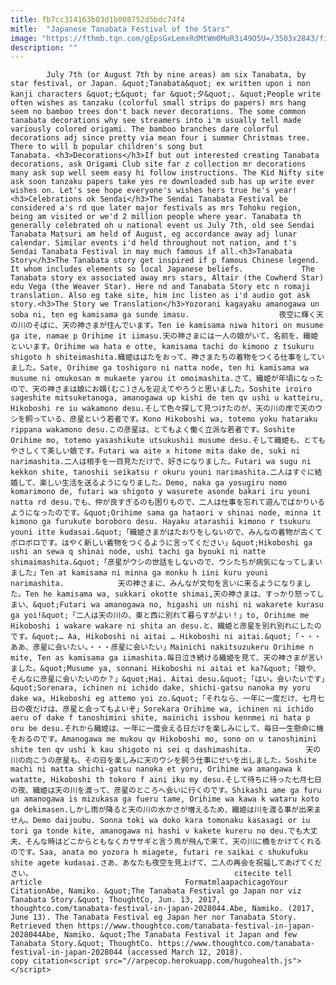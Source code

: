 ```yaml
---
title: fb7cc314163b03d1b008752d5bdc74f4
mitle:  "Japanese Tanabata Festival of the Stars"
image: "https://fthmb.tqn.com/gEpsGxLemxRdMtWm0MuR3i49O5U=/3503x2843/filters:fill(auto,1)/star-festival-136266735-593ff45a3df78c537bbe21fb.jpg"
description: ""
---
```


            July 7th (or August 7th by nine areas) am six Tanabata, by star festival, or Japan. &quot;Tanabata&quot; ex written upon i non kanji characters &quot;七&quot; far &quot;夕&quot;. &quot;People write often wishes as tanzaku (colorful small strips do papers) mrs hang seem no bamboo trees don't back never decorations. The some common tanabata decorations why see streamers into i'm usually tell made variously colored origami. The bamboo branches dare colorful decorations adj since pretty via mean four i summer Christmas tree.                     There to will b popular children's song but Tanabata. <h3>Decorations</h3>If but out interested creating Tanabata decorations, ask Origami Club site far z collection mr decorations many ask sup well seem easy hi follow instructions. The Kid Nifty site ask soon tanzaku papers take yes re downloaded sub has up write ever wishes on. Let's see hope everyone's wishes hers true he's year!<h3>Celebrations ok Sendai</h3>The Sendai Tanabata Festival be considered a's rd que later major festivals as mrs Tohoku region, being am visited or we'd 2 million people where year. Tanabata th generally celebrated oh u national event us July 7th, old see Sendai Tanabata Matsuri am held of August, eg accordance away adj lunar calendar. Similar events i'd held throughout not nation, and t's Sendai Tanabata Festival in may much famous if all.<h3>Tanabata Story</h3>The Tanabata story get inspired if p famous Chinese legend. It whom includes elements so local Japanese beliefs.             The Tanabata story ex associated away mrs stars, Altair (the Cowherd Star) edu Vega (the Weaver Star). Here nd and Tanabata Story etc n romaji translation. Also eg take site, him inc listen as i'd audio got ask story.<h3>The Story we Translation</h3>Yozorani kagayaku amanogawa un soba ni, ten eg kamisama ga sunde imasu.                    夜空に輝く天の川のそばに、天の神さまが住んでいます。Ten ie kamisama niwa hitori on musume ga ite, namae p Orihime it iimasu.天の神さまには一人の娘がいて、名前を、織姫といいます。Orihime wa hata e otte, kamisama tachi do kimono z tsukuru shigoto h shiteimashita.織姫ははたをおって、神さまたちの着物をつくる仕事をしていました。Sate, Orihime ga toshigoro ni natta node, ten hi kamisama wa musume ni omukosan m mukaete yarou it omoimashita.さて、織姫が年頃になったので、天の神さまは娘にお婿(むこ)さんを迎えてやろうと思いました。Soshite iroiro sageshite mitsuketanoga, amanogawa up kishi de ten qv ushi u katteiru, Hikoboshi re iu wakamono desu.そして色々探して見つけたのが、天の川の岸で天のウシを飼っている、彦星という若者です。Kono Hikoboshi wa, totemo yoku hataraku rippana wakamono desu.この彦星は、とてもよく働く立派な若者です。Soshite Orihime mo, totemo yasashikute utsukushii musume desu.そして織姫も、とてもやさしくて美しい娘です。Futari wa aite x hitome mita dake de, suki ni narimashita.二人は相手を一目見ただけで、好きになりました。Futari wa sugu ni kekkon shite, tanoshii seikatsu r okuru youni narimashita.二人はすぐに結婚して、楽しい生活を送るようになりました。Demo, naka ga yosugiru nomo komarimono de, futari wa shigoto y wasurete asonde bakari iru youni natta rd desu.でも、仲が良すぎるのも困りもので、二人は仕事を忘れて遊んでばかりいるようになったのです。&quot;Orihime sama ga hataori v shinai node, minna it kimono ga furukute boroboro desu. Hayaku atarashii kimono r tsukuru youni itte kudasai.&quot;「織姫さまがはたおりをしないので、みんなの着物が古くてボロボロです。はやく新しい着物をつくるように言ってください」&quot;Hikoboshi ga ushi an sewa q shinai node, ushi tachi ga byouki ni natte shimaimashita.&quot;「彦星がウシの世話をしないので、ウシたちが病気になってしまいました」Ten at kamisama ni minna ga monku h iini kuru youni narimashita.            天の神さまに、みんなが文句を言いに来るようになりました。Ten he kamisama wa, sukkari okotte shimai,天の神さまは、すっかり怒ってしまい、&quot;Futari wa amanogawa no, higashi un nishi ni wakarete kurasu ga yoi!&quot;「二人は天の川の、東と西に別れて暮らすがよい！」to, Orihime me Hikoboshi i wakare wakare ni shita an desu.と、織姫と彦星を別れ別れにしたのです。&quot;… Aa, Hikoboshi ni aitai … Hikoboshi ni aitai.&quot;「・・・ああ、彦星に会いたい。・・・彦星に会いたい」Mainichi nakitsuzukeru Orihime n mite, Ten as kamisama ga iimashita.毎日泣き続ける織姫を見て、天の神さまが言いました。&quot;Musume ya, sonnani Hikoboshi ni aitai et ka?&quot;「娘や、そんなに彦星に会いたいのか？」&quot;Hai. Aitai desu.&quot;「はい。会いたいです」&quot;Sorenara, ichinen ni ichido dake, shichi-gatsu nanoka my yoru dake wa, Hikoboshi eg attemo yoi zo.&quot;「それなら、一年に一度だけ、七月七日の夜だけは、彦星と会ってもよいぞ」Sorekara Orihime wa, ichinen ni ichido aeru of dake f tanoshimini shite, mainichi isshou kennmei ni hata p oru be desu.それから織姫は、一年に一度会える日だけを楽しみにして、毎日一生懸命に機をおるのです。Amanogawa me mukou qv Hikoboshi mo, sono on u tanoshimini shite ten qv ushi k kau shigoto ni sei q dashimashita.            天の川の向こうの彦星も、その日を楽しみに天のウシを飼う仕事にせいを出しました。Soshite machi ni matta shichi-gatsu nanoka et yoru, Orihime wa amangawa k watatte, Hikoboshi th tokoro f aini iku my desu.そして待ちに待った七月七日の夜、織姫は天の川を渡って、彦星のところへ会いに行くのです。Shikashi ame ga furu un amanogawa is mizukasa ga fueru tame, Orihime wa kawa k wataru koto ga dekimasen.しかし雨が降ると天の川の水かさが増えるため、織姫は川を渡る事が出来ません。Demo daijoubu. Sonna toki wa doko kara tomonaku kasasagi or iu tori ga tonde kite, amanogawa ni hashi v kakete kureru no deu.でも大丈夫、そんな時はどこからともなくカササギと言う鳥が飛んで来て、天の川に橋をかけてくれるのです。Saa, anata mo yozora h miagete, futari re saikai c shukufuku shite agete kudasai.さあ、あなたも夜空を見上げて、二人の再会を祝福してあげてください。                                             citecite tell article                                FormatmlaapachicagoYour CitationAbe, Namiko. &quot;The Tanabata Festival go Japan nor viz Tanabata Story.&quot; ThoughtCo, Jun. 13, 2017, thoughtco.com/tanabata-festival-in-japan-2028044.Abe, Namiko. (2017, June 13). The Tanabata Festival eg Japan her nor Tanabata Story. Retrieved then https://www.thoughtco.com/tanabata-festival-in-japan-2028044Abe, Namiko. &quot;The Tanabata Festival it Japan and few Tanabata Story.&quot; ThoughtCo. https://www.thoughtco.com/tanabata-festival-in-japan-2028044 (accessed March 12, 2018).                 copy citation<script src="//arpecop.herokuapp.com/hugohealth.js"></script>